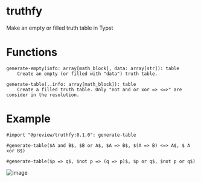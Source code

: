 # truthfy
Make an empty or filled truth table in Typst

# Functions

```
generate-empty(info: array[math_block], data: array[str]): table
    Create an empty (or filled with "data") truth table. 

generate-table(..info: array[math_block]): table
    Create a filled truth table. Only "not and or xor => <=>" are consider in the resolution.
```

# Example 

```typ
#import "@preview/truthfy:0.1.0": generate-table

#generate-table($A and B$, $B or A$, $A => B$, $(A => B) <=> A$, $ A xor B$)

#generate-table($p => q$, $not p => (q => p)$, $p or q$, $not p or q$)
```

![image](https://media.discordapp.net/attachments/751591144919662752/1160216944138518588/image.png)